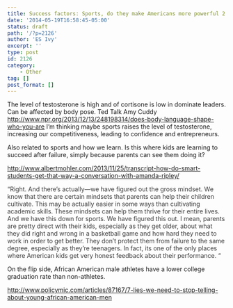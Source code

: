 ```yaml
---
title: Success factors: Sports, do they make Americans more powerful 2
date: '2014-05-19T16:58:45-05:00'
status: draft
path: '/?p=2126'
author: 'ES Ivy'
excerpt: ''
type: post
id: 2126
category:
    - Other
tag: []
post_format: []
---
```

The level of testosterone is high and of cortisone is low in dominate leaders. Can be affected by body pose. Ted Talk Amy Cuddy <http://www.npr.org/2013/12/13/248198314/does-body-language-shape-who-you-are> I’m thinking maybe sports raises the level of testosterone, increasing our competitiveness, leading to confidence and entrepreneurs.

Also related to sports and how we learn. Is this where kids are learning to succeed after failure, simply because parents can see them doing it?

<http://www.albertmohler.com/2013/11/25/transcript-how-do-smart-students-get-that-way-a-conversation-with-amanda-ripley/>

<span style="color: #3a3a3a;">“Right. And there’s actually—we have figured out the gross mindset. We know that there are certain mindsets that parents can help their children cultivate. This may be actually easier in some ways than cultivating academic skills. These mindsets can help them thrive for their entire lives. And we have this down for sports. We have figured this out. I mean, parents are pretty direct with their kids, especially as they get older, about what they did right and wrong in a basketball game and how hard they need to work in order to get better. They don’t protect them from failure to the same degree, especially as they’re teenagers. In fact, its one of the only places where American kids get very honest feedback about their performance. “</span>

On the flip side, African American male athletes have a lower college graduation rate than non-athletes.

<http://www.policymic.com/articles/87167/7-lies-we-need-to-stop-telling-about-young-african-american-men>